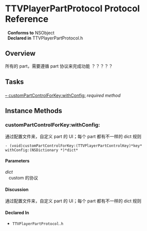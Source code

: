 # TTVPlayerPartProtocol Protocol Reference

&nbsp;&nbsp;**Conforms to** NSObject  
&nbsp;&nbsp;**Declared in** TTVPlayerPartProtocol.h  

## Overview

所有的 part，需要遵循 part 协议来完成功能 ？？？？？

## Tasks

### 

[&ndash;&nbsp;customPartControlForKey:withConfig:](#//api/name/customPartControlForKey:withConfig:)  *required method*

<a title="Instance Methods" name="instance_methods"></a>
## Instance Methods

<a name="//api/name/customPartControlForKey:withConfig:" title="customPartControlForKey:withConfig:"></a>
### customPartControlForKey:withConfig:

通过配置文件来，自定义 part 的 UI；每个 part 都有不一样的 dict 规则

`- (void)customPartControlForKey:(TTVPlayerPartControlKey)*key* withConfig:(NSDictionary *)*dict*`

#### Parameters

*dict*  
&nbsp;&nbsp;&nbsp;custom 的协议  

#### Discussion
通过配置文件来，自定义 part 的 UI；每个 part 都有不一样的 dict 规则

#### Declared In
* `TTVPlayerPartProtocol.h`

